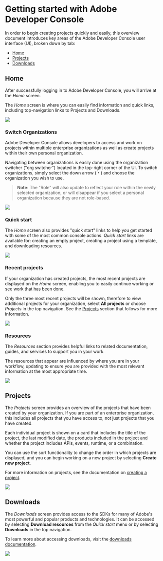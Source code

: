 # Getting started with Adobe Developer Console

In order to begin creating projects quickly and easily, this overview document introduces key areas of the Adobe Developer Console user interface (UI), broken down by tab:

* [Home](#home)
* [Projects](#projects)
* [Downloads](#downloads) 

## Home

After successfully logging in to Adobe Developer Console, you will arrive at the _Home_ screen. 

The _Home_ screen is where you can easily find information and quick links, including top-navigation links to Projects and Downloads.

![](images/developer-console-home.png)

### Switch Organizations

Adobe Developer Console allows developers to access and work on projects within multiple enterprise organizations as well as create projects within their own personal organization. 

Navigating between organizations is easily done using the organization switcher ("org switcher") located in the top-right corner of the UI. To switch organizations, simply select the down arrow ( &#709; ) and choose the organization you wish to use.

> **Note:** The "Role" will also update to reflect your role within the newly selected organization, or will disappear if you select a personal organization because they are not role-based.

![](images/switch-organizations.png)

### Quick start

The _Home_ screen also provides "quick start" links to help you get started with some of the most common console actions. _Quick start_ links are available for: creating an empty project, creating a project using a template, and downloading resources.

![](images/quick-start.png)

### Recent projects

If your organization has created projects, the most recent projects are displayed on the _Home_ screen, enabling you to easily continue working or see work that has been done.

Only the three most recent projects will be shown, therefore to view additional projects for your organization, select **All projects** or choose _Projects_ in the top navigation. See the [Projects](#projects) section that follows for more information.

![](images/recent-projects.png)

### Resources

The _Resources_ section provides helpful links to related documentation, guides, and services to support you in your work.

The resources that appear are influenced by where you are in your workflow, updating to ensure you are provided with the most relevant information at the most appropriate time.

![](images/resources.png)

## Projects

The _Projects_ screen provides an overview of the projects that have been created by your organization. If you are part of an enterprise organization, this includes all projects that you have access to, not just projects that you have created.

Each individual project is shown on a card that includes the title of the project, the last modified date, the products included in the project and whether the project includes APIs, events, runtime, or a combination.

You can use the sort functionality to change the order in which projects are displayed, and you can begin working on a new project by selecting **Create new project**.

For more information on projects, see the documentation on [creating a project](projects.md).

![](images/projects.png)

## Downloads

The _Downloads_ screen provides access to the SDKs for many of Adobe's most powerful and popular products and technologies. It can be accessed by selecting **Download resources** from the *Quick start* menu or by selecting **Downloads** in the top navigation.

To learn more about accessing downloads, visit the [downloads documentation](downloads.md).

![](images/downloads.png)